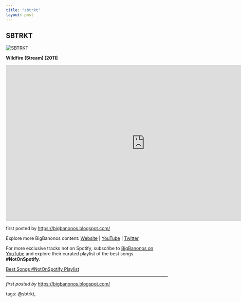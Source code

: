 ```yaml
---
title: "sbtrkt"
layout: post
---
```

<h2>SBTRKT</h2>
<img src="https://i.guim.co.uk/img/static/sys-images/Music/Pix/pictures/2014/9/17/1410972080806/SBTRKT-014.jpg?width=700&quality=85&auto=format&fit=max&s=6eff86e0a169438bb7993ef8b76a5c04" alt="SBTRKT">
<p><strong>Wildfire (Stream) [2011]</strong></p>
<iframe width="864" height="486" src="https://www.youtube.com/embed/ZdUINbi4wSY" title="SBTRKT - Wildfire" frameborder="0" allow="accelerometer; autoplay; clipboard-write; encrypted-media; gyroscope; picture-in-picture; web-share" referrerpolicy="strict-origin-when-cross-origin" allowfullscreen></iframe>
<p>first posted by <a href="https://bigbanonos.blogspot.com/">https://bigbanonos.blogspot.com/</a></p> <div> <p>Explore more BigBanonos content: <a href="https://bigbanonos.blogspot.com/">Website</a> | <a href="https://www.youtube.com/@BigBanonos">YouTube</a> | <a href="https://x.com/bigbanonos">Twitter</a></p>
</div>

<!--Subscribe and Playlist Links-->
<div>
    <p>For more exclusive tracks not on Spotify, subscribe to <a href="https://www.youtube.com/@BigBanonos" target="_blank">BigBanonos on YouTube</a> and explore their curated playlist of the best songs <strong>#NotOnSpotify</strong>.</p>
    <p><a href="https://www.youtube.com/playlist?list=PLtuNtuTatqI0kFahUCbtbfenC_ET5O_tr" target="_blank">Best Songs #NotOnSpotify Playlist<br /></a></p></div>

<hr />

<p><em>first posted by</em> <a href="https://bigbanonos.blogspot.com/" rel="noopener" target="_new">https://bigbanonos.blogspot.com/</a></p>

<p>tags: @sbtrkt,</p>
